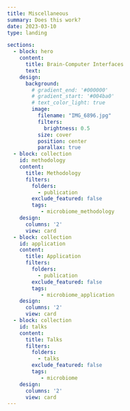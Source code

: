 ```yaml
---
title: Miscellaneous
summary: Does this work?
date: 2023-03-10
type: landing

sections: 
  - block: hero
    content:
      title: Brain-Computer Interfaces
      text: 
    design:
      background:
        # gradient_end: '#000000'
        # gradient_start: '#004ba0'
        # text_color_light: true
        image: 
          filename: "IMG_6896.jpg"
          filters:
            brightness: 0.5
          size: cover
          position: center
          parallax: true
  - block: collection
    id: methodology
    content:
      title: Methodology
      filters:
        folders: 
          - publication
        exclude_featured: false
        tags: 
           - microbiome_methodology
    design:
      columns: '2'
      view: card
  - block: collection
    id: application
    content:
      title: Application
      filters:
        folders: 
          - publication
        exclude_featured: false
        tags: 
           - microbiome_application
    design:
      columns: '2'
      view: card
  - block: collection
    id: talks
    content:
      title: Talks
      filters:
        folders: 
          - talks
        exclude_featured: false
        tags: 
           - microbiome
    design:
      columns: '2'
      view: card
---
```


